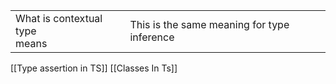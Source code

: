 |                                  |                                             |
| -------------------------------- | ------------------------------------------- |
| What is contextual type<br>means | This is the same meaning for type inference |

[[Type assertion in TS]]
[[Classes  In Ts]]
